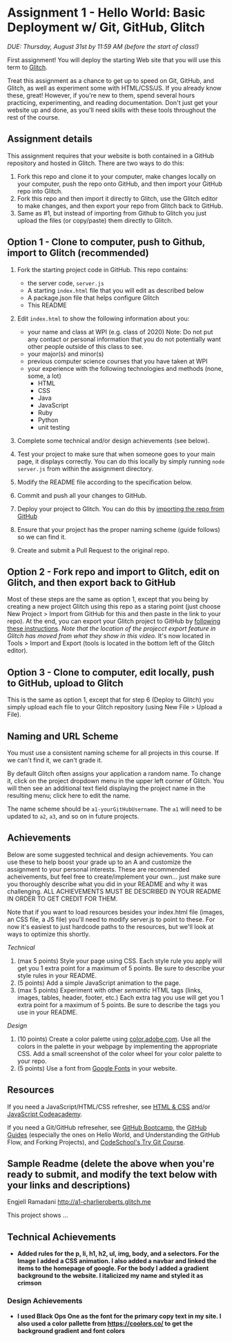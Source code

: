 Assignment 1 - Hello World: Basic Deployment w/ Git, GitHub, Glitch
===

*DUE: Thursday, August 31st by 11:59 AM (before the start of class!)*  

First assignment! You will deploy the starting Web site that you will use this term to [Glitch](http://www.glitch.com/). 

Treat this assignment as a chance to get up to speed on Git, GitHub, and Glitch, as well as experiment some with HTML/CSS/JS. If you already know these, great! 
However, if you're new to them, spend several hours practicing, experimenting, and reading documentation. Don't just get your website up and done, as
you'll need skills with these tools throughout the rest of the course.

Assignment details
---

This assignment requires that your website is both contained in a GitHub repository and hosted in Glitch. There are two ways to do this:

1. Fork this repo and clone it to your computer, make changes locally on your computer, push the repo onto GitHub, and then import your GitHub repo into Glitch.
2. Fork this repo and then import it directly to Glitch, use the Glitch editor to make changes, and then export your repo from Glitch back to GitHub.
3. Same as #1, but instead of importing from Github to Glitch you just upload the files (or copy/paste) them directly to Glitch.

## Option 1 - Clone to computer, push to Github, import to Glitch (recommended)

1. Fork the starting project code in GitHub. This repo contains:
    * the server code, `server.js`
    * A starting `index.html` file that you will edit as described below
    * A package.json file that helps configure Glitch
    * This README
2. Edit `index.html` to show the following information about you:
    * your name and class at WPI (e.g. class of 2020) Note: Do not put any contact or personal information that you do not potentially want other people outside of this class to see.
    * your major(s) and minor(s)
    * previous computer science courses that you have taken at WPI
    * your experience with the following technologies and methods (none, some, a lot)
        * HTML
        * CSS
        * Java
        * JavaScript
        * Ruby
        * Python
        * unit testing
4. Complete some technical and/or design achievements (see below).
5. Test your project to make sure that when someone goes to your main page, it displays correctly. You can do this locally by simply running `node server.js` from within the assignment directory.

6. Modify the README file according to the specification below.
7. Commit and push all your changes to GitHub. 
8. Deploy your project to Glitch. You can do this by [importing the repo from GitHub](https://medium.com/glitch/import-code-from-anywhere-83fb60ea4875)
9. Ensure that your project has the proper naming scheme (guide follows) so we can find it.
9. Create and submit a Pull Request to the original repo.

## Option 2 - Fork repo and import to Glitch, edit on Glitch, and then export back to GitHub
Most of these steps are the same as option 1, except that you being by creating a new project Glitch using this repo as a staring point (just choose New Project > Import from GitHub for this and then paste in the link to your repo). At the end, you can export your Glitch project to GitHub by [following these instructions](https://www.youtube.com/watch?time_continue=77&v=aWJFbtrgW4E&feature=emb_logo). *Note that the location of the projecct export feature in Glitch has moved from what they show in this video.* It's now located in Tools > Import and Export (tools is located in the bottom left of the Glitch editor).

## Option 3 - Clone to computer, edit locally, push to GitHub, upload to Glitch
This is the same as option 1, except that for step 6 (Deploy to Glitch) you simply upload each file to your Glitch repository (using New File > Upload a File).

Naming and URL Scheme
---

You must use a consistent naming scheme for all projects in this course.
If we can't find it, we can't grade it.

By default Glitch often assigns your application a random name. To change it, click on the project dropdown menu in the upper left corner of Glitch. You will then see an additional text field displaying the project name in the resulting menu; click here to edit the name.

The name scheme should be `a1-yourGitHubUsername`.
The `a1` will need to be updated to `a2`, `a3`, and so on in future projects.

Achievements
---
Below are some suggested technical and design achievements. You can use these to help boost your grade up to an A and customize the assignment to your personal interests. These are recommended acheivements, but feel free to create/implement your own... just make sure you thoroughly describe what you did in your README and why it was challenging. ALL ACHIEVEMENTS MUST BE DESCRIBED IN YOUR README IN ORDER TO GET CREDIT FOR THEM.

Note that if you want to load resources besides your index.html file (images, an CSS file, a JS file) you'll need to modify server.js to point to these. For now it's easiest to just hardcode paths to the resources, but we'll look at ways to optimize this shortly.

*Technical*
1. (max 5 points) Style your page using CSS. Each style rule you apply will get you 1 extra point for a maximum of 5 points. Be sure to describe your style rules in your README.
2. (5 points) Add a simple JavaScript animation to the page.
3. (max 5 points) Experiment with other *semantic* HTML tags (links, images, tables, header, footer, etc.) Each extra tag you use will get you 1 extra point for a maximum of 5 points. Be sure to describe the tags you use in your README.

*Design*
1. (10 points) Create a color palette using [color.adobe.com](https://color.adobe.com). Use all the colors in the palette in your webpage by implementing the appropriate CSS. Add a small screenshot of the color wheel for your color palette to your repo.
2. (5 points) Use a font from [Google Fonts](https://fonts.google.com) in your website.

Resources
---

If you need a JavaScript/HTML/CSS refresher, see [HTML & CSS](https://wpi.primo.exlibrisgroup.com/discovery/fulldisplay?docid=alma9936730811904746&context=L&vid=01WPI_INST:Default&lang=en&search_scope=MyInst_and_CI&adaptor=Local%20Search%20Engine&tab=Everything&query=any,contains,Jon%20Duckett&offset=0) and/or [JavaScript Codeacademy](https://www.codecademy.com/en/tracks/javascript).

If you need a Git/GitHub refreseher, see [GitHub Bootcamp](https://help.github.com/categories/bootcamp/), the [GitHub Guides](https://guides.github.com/) (especially the ones on Hello World, and Understanding the GitHub Flow, and Forking Projects), and [CodeSchool's Try Git Course](https://www.codeschool.com/courses/try-git).

Sample Readme (delete the above when you're ready to submit, and modify the text below with your links and descriptions)
---

Engjell Ramadani
http://a1-charlieroberts.glitch.me

This project shows ...

## Technical Achievements
- **Added rules for the p, li, h1, h2, ul, img, body, and a selectors. For the Image I added a CSS animation.
I also added a navbar and linked the items to the homepage of google. For the body I added a gradient background to the website. I italicized my name and styled it as crimson**

### Design Achievements
- **I used Black Ops One as the font for the primary copy text in my site. I also used a color pallette from https://coolors.co/ to get the background gradient and font colors**
